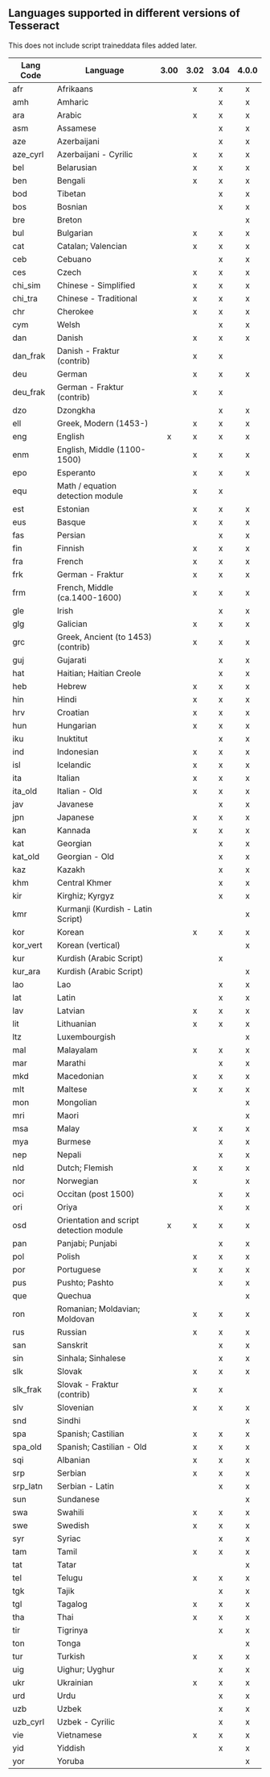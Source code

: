 ## Languages supported in different versions of Tesseract

This does not include script traineddata files added later.

|Lang Code|Language|3.00|3.02|3.04|4.0.0|
|---|---|:---:|:---:|:---:|:---:|
|afr|Afrikaans|| x | x | x |
|amh|Amharic||  | x | x |
|ara|Arabic|| x | x | x |
|asm|Assamese||  | x | x |
|aze|Azerbaijani||  | x | x |
|aze_cyrl|Azerbaijani - Cyrilic|| x | x | x |
|bel|Belarusian|| x | x | x |
|ben|Bengali|| x | x | x |
|bod|Tibetan||  | x | x |
|bos|Bosnian||  | x | x |
|bre|Breton||  |  | x |
|bul|Bulgarian|| x | x | x |
|cat|Catalan; Valencian|| x | x | x |
|ceb|Cebuano||  | x | x |
|ces|Czech|| x | x | x |
|chi_sim|Chinese - Simplified|| x | x | x |
|chi_tra|Chinese - Traditional|| x | x | x |
|chr|Cherokee|| x | x | x |
|cym|Welsh||  | x | x |
|dan|Danish|| x | x | x |
| dan_frak |Danish - Fraktur (contrib)|| x | x |  |                                             
|deu|German|| x | x | x |
| deu_frak |German - Fraktur (contrib)|| x | x |  |
|dzo|Dzongkha||  | x | x |
|ell|Greek, Modern (1453-)|| x | x | x |
|eng|English|x| x | x | x |
|enm|English, Middle (1100-1500)|| x | x | x |
|epo|Esperanto|| x | x | x |
|equ|Math / equation detection module|| x | x |  |
|est|Estonian|| x | x | x |
|eus|Basque|| x | x | x |
|fas|Persian||  | x | x |
|fin|Finnish|| x | x | x |
|fra|French|| x | x | x |
|frk|German - Fraktur|| x | x | x |
|frm|French, Middle (ca.1400-1600)|| x | x | x | 
|gle|Irish||  | x | x |
|glg|Galician|| x | x | x |
|grc|Greek, Ancient (to 1453) (contrib)|| x | x | x |
|guj|Gujarati||  | x | x |
|hat|Haitian; Haitian Creole||  | x | x |
|heb|Hebrew|| x | x | x |
|hin|Hindi|| x | x | x |
|hrv|Croatian|| x | x | x |
|hun|Hungarian|| x | x | x |
|iku|Inuktitut||  | x | x |
|ind|Indonesian|| x | x | x |
|isl|Icelandic|| x | x | x |
|ita|Italian|| x | x | x |
|ita_old|Italian - Old|| x | x | x |
|jav|Javanese||  | x | x |
|jpn|Japanese|| x | x | x |
|kan|Kannada|| x | x | x |
|kat|Georgian||  | x | x |
|kat_old|Georgian - Old||  | x | x |
|kaz|Kazakh||  | x | x |
|khm|Central Khmer||  | x | x |
|kir|Kirghiz; Kyrgyz||  | x | x |
|kmr|Kurmanji (Kurdish - Latin Script)||  |  | x |
|kor|Korean|| x | x | x |
|kor_vert|Korean (vertical)||  |  | x |
|kur|Kurdish (Arabic Script)||  | x |  |
|kur_ara|Kurdish (Arabic Script)||  |  | x |
|lao|Lao||  | x | x |
|lat|Latin||  | x | x |
|lav|Latvian|| x | x | x |
|lit|Lithuanian|| x | x | x |
|ltz|Luxembourgish||  |  | x |
|mal|Malayalam|| x | x | x |
|mar|Marathi||  | x | x |
|mkd|Macedonian|| x | x | x |
|mlt|Maltese|| x | x | x |
|mon|Mongolian||  |  | x |
|mri|Maori||  |  | x |
|msa|Malay|| x | x | x |
|mya|Burmese||  | x | x |
|nep|Nepali||  | x | x |
|nld|Dutch; Flemish|| x | x | x |
|nor|Norwegian|| x |  | x |
|oci|Occitan (post 1500)||  | x | x |
|ori|Oriya||  | x | x |
|osd|Orientation and script detection module|x| x | x | x |
|pan|Panjabi; Punjabi||  | x | x |
|pol|Polish|| x | x | x |
|por|Portuguese|| x | x | x |
|pus|Pushto; Pashto||  | x | x |
|que|Quechua||  |  | x |
|ron|Romanian; Moldavian; Moldovan|| x | x | x |
|rus|Russian|| x | x | x |
|san|Sanskrit||  | x | x |
|sin|Sinhala; Sinhalese||  | x | x |
|slk|Slovak|| x | x | x |
| slk_frak |Slovak - Fraktur (contrib)|| x | x | |                               
|slv|Slovenian|| x | x | x |
|snd|Sindhi||  |  | x |
|spa|Spanish; Castilian|| x | x | x |
|spa_old|Spanish; Castilian - Old|| x | x | x |
|sqi|Albanian|| x | x | x |
|srp|Serbian|| x | x | x |
|srp_latn|Serbian - Latin||  | x | x |
|sun|Sundanese||  |  | x |
|swa|Swahili|| x | x | x |
|swe|Swedish|| x | x | x |
|syr|Syriac||  | x | x |
|tam|Tamil|| x | x | x |
|tat|Tatar||  |  | x |
|tel|Telugu|| x | x | x |
|tgk|Tajik||  | x | x |
|tgl|Tagalog|| x | x | x |
|tha|Thai|| x | x | x |
|tir|Tigrinya||  | x | x |
|ton|Tonga||  |  | x |
|tur|Turkish|| x | x | x |
|uig|Uighur; Uyghur||  | x | x |
|ukr|Ukrainian|| x | x | x |
|urd|Urdu||  | x | x |
|uzb|Uzbek||  | x | x |
|uzb_cyrl|Uzbek - Cyrilic||  | x | x |
|vie|Vietnamese|| x | x | x |
|yid|Yiddish||  | x | x |
|yor|Yoruba||  |  | x |
